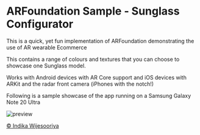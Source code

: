 # ARFoundation Sample - Sunglass Configurator

This is a quick, yet fun implementation of ARFoundation demonstrating the use of AR wearable Ecommerce

This contains a range of colours and textures that you can choose to showcase one Sunglass model.

Works with Android devices with AR Core support and iOS devices with ARKit and the radar front camera (iPhones with the notch!)

Following is a sample showcase of the app running on a Samsung Galaxy Note 20 Ultra

![preview](https://i.giphy.com/media/3COCExBnTQmtNPchBI/giphy.webp)

[© Indika Wijesooriya ](https://www.wijesooriya.com)
